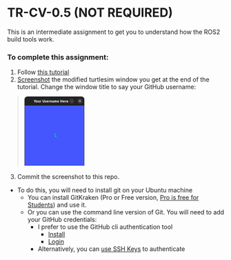 # TR-CV-0.5 (NOT REQUIRED)

This is an intermediate assignment to get you to understand how the ROS2 build tools work.

### To complete this assignment:

1. Follow [this tutorial](https://docs.ros.org/en/humble/Tutorials/Beginner-Client-Libraries/Creating-A-Workspace/Creating-A-Workspace.html)
2. [Screenshot](https://help.ubuntu.com/stable/ubuntu-help/screen-shot-record.html) the modified turtlesim window you get at the end of the tutorial. Change the window title to say your GitHub username:

> <img src="yourusernamehere.png" style="width: 30%">

3. Commit the screenshot to this repo.
  - To do this, you will need to install git on your Ubuntu machine
    - You can install GitKraken (Pro or Free version, [Pro is free for Students](https://help.gitkraken.com/gitkraken-client/gitkraken-edu-pack/)) and use it.
    - Or you can use the command line version of Git. You will need to add your GitHub credentials:
      - I prefer to use the GitHub cli authentication tool
        - [Install](https://github.com/cli/cli/blob/trunk/docs/install_linux.md)
        - [Login](https://cli.github.com/manual/gh_auth_login)
      - Alternatively, you can [use SSH Keys](https://docs.github.com/en/authentication/connecting-to-github-with-ssh/generating-a-new-ssh-key-and-adding-it-to-the-ssh-agent) to authenticate
